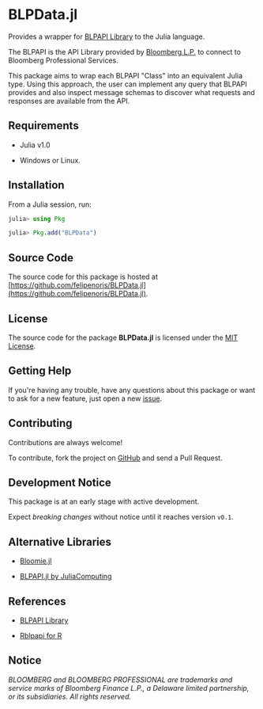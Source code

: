 
# BLPData.jl

Provides a wrapper for [BLPAPI Library](https://www.bloomberg.com/professional/support/api-library/) to the Julia language.

The BLPAPI is the API Library provided by [Bloomberg L.P.](https://www.bloomberg.com/)
to connect to Bloomberg Professional Services.

This package aims to wrap each BLPAPI "Class" into an equivalent Julia type.
Using this approach, the user can implement any query that BLPAPI provides
and also inspect message schemas to discover what requests and responses are
available from the API.

## Requirements

* Julia v1.0

* Windows or Linux.

## Installation

From a Julia session, run:

```julia
julia> using Pkg

julia> Pkg.add("BLPData")
```

## Source Code

The source code for this package is hosted at
[https://github.com/felipenoris/BLPData.jl](https://github.com/felipenoris/BLPData.jl).

## License

The source code for the package **BLPData.jl** is licensed under
the [MIT License](https://raw.githubusercontent.com/felipenoris/BLPData.jl/master/LICENSE).

## Getting Help

If you're having any trouble, have any questions about this package
or want to ask for a new feature,
just open a new [issue](https://github.com/felipenoris/BLPData.jl/issues).

## Contributing

Contributions are always welcome!

To contribute, fork the project on [GitHub](https://github.com/felipenoris/BLPData.jl)
and send a Pull Request.

## Development Notice

This package is at an early stage with active development.

Expect *breaking changes* without notice until it reaches version `v0.1`.

## Alternative Libraries

* [Bloomie.jl](https://github.com/ungil/Bloomie.jl)

* [BLPAPI.jl by JuliaComputing](https://juliacomputing.com/products/juliapro#premium-pkgs-1)

## References

* [BLPAPI Library](https://www.bloomberg.com/professional/support/api-library/)

* [Rblpapi for R](https://github.com/Rblp/Rblpapi)

## Notice

*BLOOMBERG and BLOOMBERG PROFESSIONAL are trademarks and service marks of Bloomberg Finance L.P., a Delaware limited partnership, or its subsidiaries. All rights reserved.*
